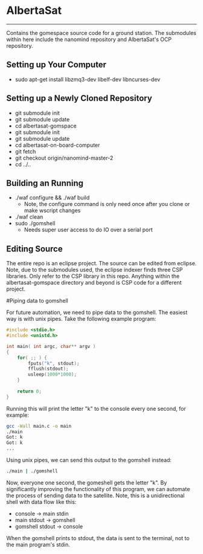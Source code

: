 # AlbertaSat
---

Contains the gomespace source code for a ground station. The submodules within here include the nanomind repository and AlbertaSat's OCP repository.

## Setting up Your Computer

* sudo apt-get install libzmq3-dev libelf-dev libncurses-dev

## Setting up a Newly Cloned Repository

* git submodule init
* git submodule update
* cd albertasat-gomspace
* git submodule init
* git submodule update
* cd albertasat-on-board-computer
* git fetch
* git checkout origin/nanomind-master-2
* cd ../..

## Building an Running

* ./waf configure && ./waf build
    * Note, the configure command is only need once after you clone or make wscript changes
* ./waf clean
* sudo ./gomshell
    * Needs super user access to do IO over a serial port

## Editing Source

The entire repo is an eclipse project. The source can be edited from eclipse. Note, due to the submodules used, the eclipse indexer finds three CSP libraries. Only refer to the CSP library in this repo. Anything within the albertasat-gomspace directory and beyond is CSP code for a different project.

#Piping data to gomshell

For future automation, we need to pipe data to the gomshell. The easiest way is with unix pipes. Take the following example program:

```C
#include <stdio.h>
#include <unistd.h>

int main( int argc, char** argv )
{
	for( ;; ) {
		fputs("k", stdout);
		fflush(stdout);
		usleep(1000*1000);
	}
	
	return 0;
}
```

Running this will print the letter "k" to the console every one second, for example:

```bash
gcc -Wall main.c -o main
./main
Got: k
Got: k
...
```

Using unix pipes, we can send this output to the gomshell instead:

```bash
./main | ./gomshell
```

Now, everyone one second, the gomeshell gets the letter "k". By significantly improving the functionality of this program, we can automate the process of sending data to the satellite. Note, this is a unidirectional shell with data flow like this:

* console -> main stdin
* main stdout -> gomshell
* gomshell stdout -> console 

When the gomshell prints to stdout, the data is sent to the terminal, not to the main program's stdin. 